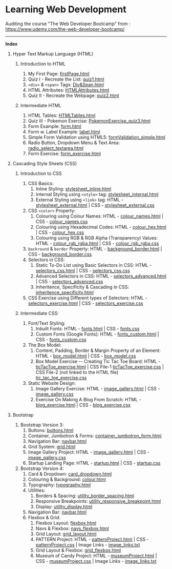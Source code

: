 # Learning Web Development
Auditing the course "The Web Developer Bootcamp" from : https://www.udemy.com/the-web-developer-bootcamp/

<hr/>

**Index**
1. Hyper Text Markup Language (HTML)
   1. Introduction to HTML
      1. My First Page: [firstPage.html](https://github.com/Ch-sriram/Learning-WebDev/blob/master/Introduction%20to%20HTML/firstPage.html)
      2. Quiz I - Recreate the List: [quiz1.html](https://github.com/Ch-sriram/Learning-WebDev/blob/master/Introduction%20to%20HTML/quiz1.html)
      3. <code>&lt;div&gt;</code> & <code>&lt;span&gt;</code> Tags: [Div&Span.html](https://github.com/Ch-sriram/Learning-WebDev/blob/master/Introduction%20to%20HTML/Div&Span.html)
      4. HTML Attributes: [HTMLAttributes.html](https://github.com/Ch-sriram/Learning-WebDev/blob/master/Introduction%20to%20HTML/HTMLAttributes.html)
      5. Quiz II - Recreate the Webpage: [quiz2.html](https://github.com/Ch-sriram/Learning-WebDev/blob/master/Introduction%20to%20HTML/quiz2.html)

   2. Intermediate HTML
      1. HTML Tables: [HTMLTables.html](https://github.com/Ch-sriram/Learning-WebDev/blob/master/Intermediate%20HTML/HTMLTables.html)
      2. Quiz III - Pokemon Exercise: [PokemonExercise_quiz3.html](https://github.com/Ch-sriram/Learning-WebDev/blob/master/Intermediate%20HTML/PokemonExercise_quiz3.html)
      3. Form Example: [form.html](https://github.com/Ch-sriram/Learning-WebDev/blob/master/Intermediate%20HTML/form.html)
      4. Form w. Label Example: [label.html](https://github.com/Ch-sriram/Learning-WebDev/blob/master/Intermediate%20HTML/label.html)
      5. Simple Form Validation using HTML5: [formValidation_simple.html](https://github.com/Ch-sriram/Learning-WebDev/blob/master/Intermediate%20HTML/formValidation_simple.html)
      6. Radio Button, Dropdown Menu & Text Area: [radio_select_textarea.html](https://github.com/Ch-sriram/Learning-WebDev/blob/master/Intermediate%20HTML/radio_select_textarea.html)
      7. Form Exercise: [form_exercise.html](https://github.com/Ch-sriram/Learning-WebDev/blob/master/Intermediate%20HTML/form_exercise.html)

2. Cascading Style Sheets (CSS)
   1. Introduction to CSS
      1. CSS Basics:
         1. Inline Styling: [stylesheet_inline.html](https://github.com/Ch-sriram/Learning-WebDev/blob/master/Introduction%20to%20CSS/stylesheet_inline.html)
         2. Internal Styling using <code>&lt;style&gt;</code> tag: [stylesheet_internal.html](https://github.com/Ch-sriram/Learning-WebDev/blob/master/Introduction%20to%20CSS/stylesheet_internal.html)
         3. External Styling using <code>&lt;link&gt;</code> tag: HTML - [stylesheet_external.html](https://github.com/Ch-sriram/Learning-WebDev/blob/master/Introduction%20to%20CSS/stylesheet_external.html) | CSS - [stylesheet_external.css](https://github.com/Ch-sriram/Learning-WebDev/blob/master/Introduction%20to%20CSS/css/stylesheet_external.css)
      2. CSS <code>&lt;color&gt;</code> Property:
         1. Colouring using Colour Names: HTML - [colour_names.html](https://github.com/Ch-sriram/Learning-WebDev/blob/master/Introduction%20to%20CSS/colour_names.html) | CSS - [colour_names.css](https://github.com/Ch-sriram/Learning-WebDev/blob/master/Introduction%20to%20CSS/css/colour_names.css)
         2. Colouring using Hexadecimal Codes: HTML - [colour_hex.html](https://github.com/Ch-sriram/Learning-WebDev/blob/master/Introduction%20to%20CSS/colour_hex.html) | CSS - [colour_hex.css](https://github.com/Ch-sriram/Learning-WebDev/blob/master/Introduction%20to%20CSS/css/colour_hex.css)
         3. Colouring using RGB & RGB Alpha (Transparency) Values: HTML - [colour_rgb_rgba.html](https://github.com/Ch-sriram/Learning-WebDev/blob/master/Introduction%20to%20CSS/colour_rgb_rgba.html) | CSS - [colour_rgb_rgba.css](https://github.com/Ch-sriram/Learning-WebDev/blob/master/Introduction%20to%20CSS/css/colour_rgb_rgba.css)
      3. <code>backround</code> & <code>border</code> Property: HTML - [background_border.html](https://github.com/Ch-sriram/Learning-WebDev/blob/master/Introduction%20to%20CSS/background_border.html) | CSS - [background_border.css](https://github.com/Ch-sriram/Learning-WebDev/blob/master/Introduction%20to%20CSS/css/background_border.css)
      4. Selectors in CSS:
         1. Static To-Do List using Basic Selectors in CSS: HTML - [selectors_css.html](https://github.com/Ch-sriram/Learning-WebDev/blob/master/Introduction%20to%20CSS/selectors_css.html) | CSS - [selectors_css.css](https://github.com/Ch-sriram/Learning-WebDev/blob/master/Introduction%20to%20CSS/css/selectors_css.css)
         2. Advanced Selectors in CSS: HTML - [selectors_advanced.html](https://github.com/Ch-sriram/Learning-WebDev/blob/master/Introduction%20to%20CSS/selectors_advanced.html) | CSS - [selectors_advanced.css](https://github.com/Ch-sriram/Learning-WebDev/blob/master/Introduction%20to%20CSS/css/selectors_advanced.css)
         3. Inheritence, Specificity & Cascading in CSS: [inheritence_specificity.html](https://github.com/Ch-sriram/Learning-WebDev/blob/master/Introduction%20to%20CSS/inheritence_specificity.html)
      5. CSS Exercise using Different types of Selectors: HTML - [selectors_exercise.html](https://github.com/Ch-sriram/Learning-WebDev/blob/master/Introduction%20to%20CSS/selectors_exercise.html) | CSS - [selectors_exercise.css](https://github.com/Ch-sriram/Learning-WebDev/blob/master/Introduction%20to%20CSS/css/selectors_exercise.css)
      
   2. Intermediate CSS:
      1. Font/Text Styling:
         1. Inbuilt Fonts: HTML - [fonts.html](https://github.com/Ch-sriram/Learning-WebDev/blob/master/Intermediate%20CSS/fonts.html) | CSS - [fonts.css](https://github.com/Ch-sriram/Learning-WebDev/blob/master/Intermediate%20CSS/css/fonts.css)
         2. Custom Fonts (Google Fonts): HTML - [fonts_custom.html](https://github.com/Ch-sriram/Learning-WebDev/blob/master/Intermediate%20CSS/fonts_custom.html) | CSS - [fonts_custom.css](https://github.com/Ch-sriram/Learning-WebDev/blob/master/Intermediate%20CSS/css/fonts_custom.css)
      2. The Box Model:
         1. Content, Padding, Border & Margin Property of an Element: HTML - [box_model.html](https://github.com/Ch-sriram/Learning-WebDev/blob/master/Intermediate%20CSS/box_model.html) | CSS - [box_model.css](https://github.com/Ch-sriram/Learning-WebDev/blob/master/Intermediate%20CSS/css/box_model.css)
         2. Box Model Exercise -- Creating Tic Tac Toe Board: HTML - [ticTacToe_exercise.html](https://github.com/Ch-sriram/Learning-WebDev/blob/master/Intermediate%20CSS/ticTacToe_exercise.html) | CSS File-1 [ticTacToe_exercise.css](https://github.com/Ch-sriram/Learning-WebDev/blob/master/Intermediate%20CSS/css/ticTacToe_exercise.css) | CSS File-2 (not linked to the HTML file) [tic_tac_toe_exercise.css](https://github.com/Ch-sriram/Learning-WebDev/blob/master/Intermediate%20CSS/css/tic_tac_toe_exercise.css)
      3. Static Website Design:
         1. Image Gallery Exercise: HTML - [image_gallery.html](https://github.com/Ch-sriram/Learning-WebDev/blob/master/Intermediate%20CSS/image_gallery.html) | CSS - [image_gallery.css](https://github.com/Ch-sriram/Learning-WebDev/blob/master/Intermediate%20CSS/css/image_gallery.css)
         2. Exercise On Making A Blog From Scratch: HTML - [blog_exercise.html](https://github.com/Ch-sriram/Learning-WebDev/blob/master/Intermediate%20CSS/blog_exercise.html) | CSS - [blog_exercise.css](https://github.com/Ch-sriram/Learning-WebDev/blob/master/Intermediate%20CSS/css/blog_exercise.css)
   
3. Bootstrap
   1. Bootstrap Version 3:
      1. Buttons: [buttons.html](https://github.com/Ch-sriram/Learning-WebDev/blob/master/Bootstrap/Bootstrap3/buttons.html)
      2. Container, Jumbotron & Forms: [container_jumbotron_form.html](https://github.com/Ch-sriram/Learning-WebDev/blob/master/Bootstrap/Bootstrap3/container_jumbotron_form.html)
      3. Navigation Bar: [navbar.html](https://github.com/Ch-sriram/Learning-WebDev/blob/master/Bootstrap/Bootstrap3/navbar.html)
      4. Grid System: [grid.html](https://github.com/Ch-sriram/Learning-WebDev/blob/master/Bootstrap/Bootstrap3/grid.html)
      5. Image Gallery Project: HTML - [image_gallery.html](https://github.com/Ch-sriram/Learning-WebDev/blob/master/Bootstrap/Bootstrap3/image_gallery.html) | CSS - [image_gallery.css](https://github.com/Ch-sriram/Learning-WebDev/blob/master/Bootstrap/Bootstrap3/css/image_gallery.css)
      6. Startup Landing Page: HTML - [startup.html](https://github.com/Ch-sriram/Learning-WebDev/blob/master/Bootstrap/Bootstrap3/startup.html) | CSS - [startup.css](https://github.com/Ch-sriram/Learning-WebDev/blob/master/Bootstrap/Bootstrap3/css/startup.css)
   2. Bootstrap Version 4:
      1. Card & Dropdown: [card_dropdown.html](https://github.com/Ch-sriram/Learning-WebDev/blob/master/Bootstrap/Bootstrap4/card_dropdown.html)
      2. Colouring & Background: [colour.html](https://github.com/Ch-sriram/Learning-WebDev/blob/master/Bootstrap/Bootstrap4/colour.html)
      3. Typography: [typography.html](https://github.com/Ch-sriram/Learning-WebDev/blob/master/Bootstrap/Bootstrap4/typography.html)
      4. Utilities:
         1. Borders & Spacing: [utility_border_spacing.html](https://github.com/Ch-sriram/Learning-WebDev/blob/master/Bootstrap/Bootstrap4/utility_border_spacing.html)
         2. Responsive Breakpoints: [utility_responsive_breakpoint.html](https://github.com/Ch-sriram/Learning-WebDev/blob/master/Bootstrap/Bootstrap4/utility_responsive_breakpoint.html)
         3. Display: [utility_display.html](https://github.com/Ch-sriram/Learning-WebDev/blob/master/Bootstrap/Bootstrap4/utility_display.html)
      5. Navigation Bar: [navbar.html](https://github.com/Ch-sriram/Learning-WebDev/blob/master/Bootstrap/Bootstrap4/navbar.html)
      6. Flexbox & Grid:
         1. Flexbox Layout: [flexbox.html](https://github.com/Ch-sriram/Learning-WebDev/blob/master/Bootstrap/Bootstrap4/flexbox.html)
         2. Navs & Flexbox: [navs_flexbox.html](https://github.com/Ch-sriram/Learning-WebDev/blob/master/Bootstrap/Bootstrap4/navs_flexbox.html)
         3. Grid Layout: [grid_layout.html](https://github.com/Ch-sriram/Learning-WebDev/blob/master/Bootstrap/Bootstrap4/grid_layout.html)
         4. PATTERN Project: HTML - [patternProject.html](https://github.com/Ch-sriram/Learning-WebDev/blob/master/Bootstrap/Bootstrap4/PatternProject/patternProject.html) | CSS - [patternProject.css](https://github.com/Ch-sriram/Learning-WebDev/blob/master/Bootstrap/Bootstrap4/PatternProject/css/patternProject.css) | Image Links - [image_links.txt](https://github.com/Ch-sriram/Learning-WebDev/blob/master/Bootstrap/Bootstrap4/PatternProject/image_links.txt)
         5. Grid Layout & Flexbox: [grid_flexbox.html](https://github.com/Ch-sriram/Learning-WebDev/blob/master/Bootstrap/Bootstrap4/grid_flexbox.html)
         6. Museum of Candy Project: HTML - [museumProject.html](https://github.com/Ch-sriram/Learning-WebDev/blob/master/Bootstrap/Bootstrap4/MuseumOfCandyProject/museumProject.html) | CSS - [museumProject.css](https://github.com/Ch-sriram/Learning-WebDev/blob/master/Bootstrap/Bootstrap4/MuseumOfCandyProject/css/museumProject.css) | Image Links - [image_links.txt](https://github.com/Ch-sriram/Learning-WebDev/blob/master/Bootstrap/Bootstrap4/MuseumOfCandyProject/image_links.txt)